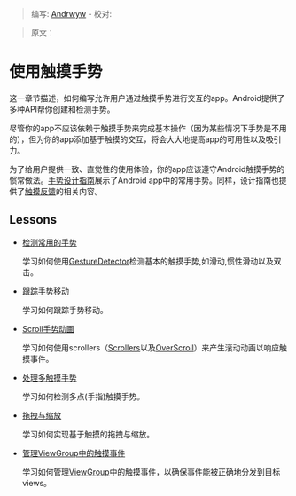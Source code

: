 > 编写: [Andrwyw](https://github.com/Andrwyw) - 校对:

> 原文：

# 使用触摸手势 #

这一章节描述，如何编写允许用户通过触摸手势进行交互的app。Android提供了多种API帮你创建和检测手势。

尽管你的app不应该依赖于触摸手势来完成基本操作（因为某些情况下手势是不用的），但为你的app添加基于触摸的交互，将会大大地提高app的可用性以及吸引力。

为了给用户提供一致、直觉性的使用体验，你的app应该遵守Android触摸手势的惯常做法。[手势设计指南](http://developer.android.com/design/patterns/gestures.html)展示了Android app中的常用手势。同样，设计指南也提供了[触摸反馈](http://developer.android.com/design/style/touch-feedback.html)的相关内容。

## Lessons ##

- [检测常用的手势](detector.html)

  学习如何使用[GestureDetector](http://developer.android.com/reference/android/view/GestureDetector.html)检测基本的触摸手势,如滑动,惯性滑动以及双击。

- [跟踪手势移动](movement.html)

  学习如何跟踪手势移动。

- [Scroll手势动画](scroll.html)

  学习如何使用scrollers（[Scrollers](http://developer.android.com/reference/android/widget/Scroller.html)以及[OverScroll](http://developer.android.com/reference/android/widget/OverScroller.html)）来产生滚动动画以响应触摸事件。

- [处理多触摸手势](multi.html)

  学习如何检测多点(手指)触摸手势。

- [拖拽与缩放](scale.html)

  学习如何实现基于触摸的拖拽与缩放。

- [管理ViewGroup中的触摸事件](viewgroup.html)

  学习如何管理[ViewGroup](http://developer.android.com/reference/android/view/ViewGroup.html)中的触摸事件，以确保事件能被正确地分发到目标views。
